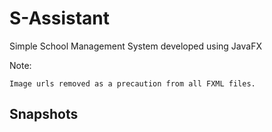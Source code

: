 # S-Assistant
Simple School Management System developed using JavaFX

Note:
```
Image urls removed as a precaution from all FXML files.
```

## Snapshots

